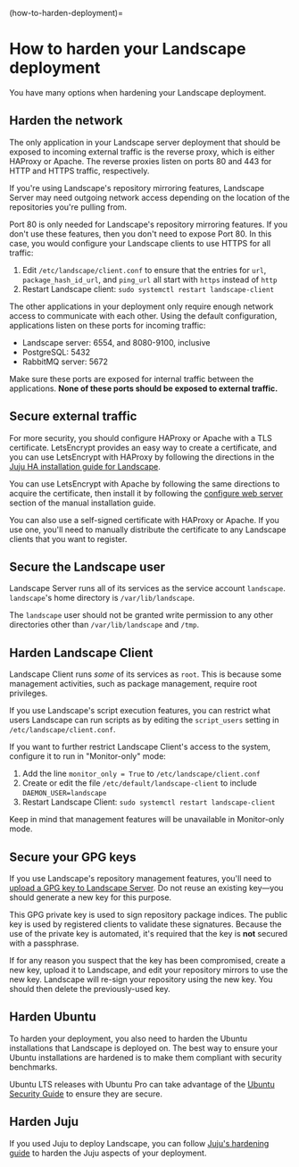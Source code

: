 (how-to-harden-deployment)=
# How to harden your Landscape deployment

You have many options when hardening your Landscape deployment.

## Harden the network

The only application in your Landscape server deployment that should be exposed to incoming external traffic is the reverse proxy, which is either HAProxy or Apache. The reverse proxies listen on ports 80 and 443 for HTTP and HTTPS traffic, respectively.

If you're using Landscape's repository mirroring features, Landscape Server may need outgoing network access depending on the location of the repositories you're pulling from.

Port 80 is only needed for Landscape's repository mirroring features. If you don't use these
features, then you don't need to expose Port 80. In this case, you would configure your Landscape clients to use HTTPS for all traffic:

  1. Edit `/etc/landscape/client.conf` to ensure that the entries for `url`, `package_hash_id_url`,
     and `ping_url` all start with `https` instead of `http`
  1. Restart Landscape client: `sudo systemctl restart landscape-client`
  
The other applications in your deployment only require enough network access to communicate with each other. Using the default configuration, applications listen on these ports for incoming traffic:

  * Landscape server: 6554, and 8080-9100, inclusive
  * PostgreSQL: 5432
  * RabbitMQ server: 5672
  
Make sure these ports are exposed for internal traffic between the applications. **None of these ports should be exposed to external traffic.**

## Secure external traffic

For more security, you should configure HAProxy or Apache with a TLS certificate. LetsEncrypt provides an easy way to create a certificate, and you can use LetsEncrypt with HAProxy by following the directions in the [Juju HA installation guide for Landscape](/how-to-guides/landscape-installation-and-set-up/juju-ha-installation.md/#configure-haproxy-with-an-ssl-certificate).

You can use LetsEncrypt with Apache by following the same directions to acquire the certificate, then install it by following the [configure web server](/how-to-guides/landscape-installation-and-set-up/manual-installation.md#configure-web-server) section of the manual installation guide.

You can also use a self-signed certificate with HAProxy or Apache. If you use one, you'll need to manually distribute the certificate to any Landscape clients that you want to register.

## Secure the Landscape user

Landscape Server runs all of its services as the service account `landscape`. `landscape`'s home directory is `/var/lib/landscape`.

The `landscape` user should not be granted write permission to any other directories other than `/var/lib/landscape` and `/tmp`.

## Harden Landscape Client

Landscape Client runs _some_ of its services as `root`. This is because some management activities, such as package management, require root privileges.

If you use Landscape's script execution features, you can restrict what users Landscape can run scripts as by editing the `script_users` setting in `/etc/landscape/client.conf`.

If you want to further restrict Landscape Client's access to the system, configure it to run in "Monitor-only" mode:

  1. Add the line `monitor_only = True` to `/etc/landscape/client.conf`
  1. Create or edit the file `/etc/default/landscape-client` to include `DAEMON_USER=landscape`
  1. Restart Landscape Client: `sudo systemctl restart landscape-client`
  
Keep in mind that management features will be unavailable in Monitor-only mode.

## Secure your GPG keys

If you use Landscape's repository management features, you'll need to [upload a GPG key to Landscape Server](/how-to-guides/repository-mirrors/manage-repositories-in-the-web-portal.md#create-and-import-the-gpg-key). Do not reuse an existing key—you should generate a new key for this purpose.

This GPG private key is used to sign repository package indices. The public key is used by registered clients to validate these signatures. Because the use of the private key is automated, it's required that the key is **not** secured with a passphrase.

If for any reason you suspect that the key has been compromised, create a new key, upload it to Landscape, and edit your repository mirrors to use the new key. Landscape will re-sign your repository using the new key. You should then delete the previously-used key.

## Harden Ubuntu

To harden your deployment, you also need to harden the Ubuntu installations that Landscape is deployed on. The best way to ensure your Ubuntu installations are hardened is to make them compliant with security benchmarks.

Ubuntu LTS releases with Ubuntu Pro can take advantage of the [Ubuntu Security Guide](https://ubuntu.com/security/certifications/docs) to ensure they are secure.

## Harden Juju

If you used Juju to deploy Landscape, you can follow [Juju's hardening guide](https://documentation.ubuntu.com/juju/3.6/howto/manage-your-deployment/#harden-your-deployment) to harden the Juju aspects of your deployment.
